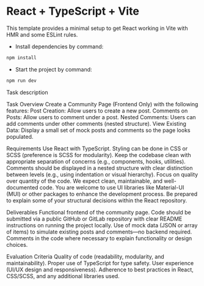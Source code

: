 # React + TypeScript + Vite

This template provides a minimal setup to get React working in Vite with HMR and some ESLint rules.

- Install dependencies by command:

```js
npm install
```
- Start the project by command:

```js
npm run dev
```

Task description

Task Overview
Create a Community Page (Frontend Only) with the following features:
Post Creation:
Allow users to create a new post.
Comments on Posts:
Allow users to comment under a post.
Nested Comments:
Users can add comments under other comments (nested structure).
View Existing Data:
Display a small set of mock posts and comments so the page looks populated.



Requirements
Use React with TypeScript.
Styling can be done in CSS or SCSS (preference is SCSS for modularity).
Keep the codebase clean with appropriate separation of concerns (e.g., components, hooks, utilities).
Comments should be displayed in a nested structure with clear distinction between levels (e.g., using indentation or visual hierarchy).
Focus on quality over quantity of the code. We expect clean, maintainable, and well-documented code.
You are welcome to use UI libraries like Material-UI (MUI) or other packages to enhance the development process.
Be prepared to explain some of your structural decisions within the React repository.



Deliverables
Functional frontend of the community page.
Code should be submitted via a public GitHub or GitLab repository with clear README instructions on running the project locally.
Use of mock data (JSON or array of items) to simulate existing posts and comments—no backend required.
Comments in the code where necessary to explain functionality or design choices.



Evaluation Criteria
Quality of code (readability, modularity, and maintainability).
Proper use of TypeScript for type safety.
User experience (UI/UX design and responsiveness).
Adherence to best practices in React, CSS/SCSS, and any additional libraries used.